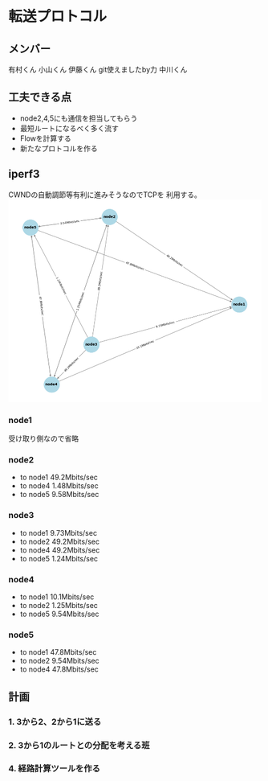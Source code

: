 # 転送プロトコル
## メンバー
有村くん
小山くん
伊藤くん git使えましたby力
中川くん

## 工夫できる点
- node2,4,5にも通信を担当してもらう
- 最短ルートになるべく多く流す
- Flowを計算する
- 新たなプロトコルを作る

## iperf3
CWNDの自動調節等有利に進みそうなのでTCPを
利用する。
![グラフ](./graph_img/network_bandwidth.png)
### node1
受け取り側なので省略
### node2
- to node1 49.2Mbits/sec
- to node4 1.48Mbits/sec
- to node5 9.58Mbits/sec

### node3
- to node1 9.73Mbits/sec
- to node2 49.2Mbits/sec
- to node4 49.2Mbits/sec
- to node5 1.24Mbits/sec

### node4
- to node1 10.1Mbits/sec
- to node2 1.25Mbits/sec
- to node5 9.54Mbits/sec

### node5
- to node1 47.8Mbits/sec
- to node2 9.54Mbits/sec
- to node4 47.8Mbits/sec

## 計画
### 1. 3から2、2から1に送る
### 2. 3から1のルートとの分配を考える班
### 4. 経路計算ツールを作る